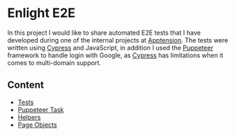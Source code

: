 # Enlight E2E

In this project I would like to share automated E2E tests that I have developed during one of the internal projects at [Apptension](https://www.apptension.com/). The tests were written using [Cypress](https://www.cypress.io/) and JavaScript, in addition I used the [Puppeteer](https://pptr.dev/) framework to handle login with Google, as [Cypress](https://www.cypress.io/) has limitations when it comes to multi-domain support.

## Content
* [Tests](https://github.com/jakubrylko/enlight-e2e/tree/main/cypress/e2e)
* [Puppeteer Task](https://github.com/jakubrylko/enlight-e2e/tree/main/cypress/tasks)
* [Helpers](https://github.com/jakubrylko/enlight-e2e/tree/main/cypress/support)
* [Page Objects](https://github.com/jakubrylko/enlight-e2e/tree/main/cypress/page-object)

